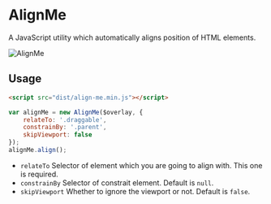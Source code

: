# AlignMe

A JavaScript utility which automatically aligns position of HTML elements.

![AlignMe](https://stackla-ui-kit.s3.amazonaws.com/AlignMe.png)

## Usage

```html
<script src="dist/align-me.min.js"></script>
```


```js
var alignMe = new AlignMe($overlay, {
    relateTo: '.draggable',
    constrainBy: '.parent',
    skipViewport: false
});
alignMe.align();
```

* `relateTo` Selector of element which you are going to align with. This one is required.
* `constrainBy` Selector of constrait element. Default is `null`.
* `skipViewport` Whether to ignore the viewport or not. Default is `false`.
